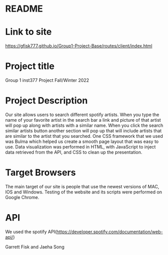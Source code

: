 # README

# Link to site
https://gfisk777.github.io/Group1-Project-Base/routes/client/index.html

# Project title
Group 1 inst377 Project Fall/Winter 2022

# Project Description
Our site allows users to search different spotify artists. When you type the name of your favorite artist in the search bar a link and picture of that artist will pop up along with artists with a similar name. When you click the search similar artists button another section will pop up that will include artists that are similar to the artist that you searched. One CSS framework that we used was Bulma which helped us create a smooth page layout that was easy to use. Data visualization was performed in HTML, with JavaScript to inject data retrieved from the API, and CSS to clean up the presentation. 

# Target Browsers
The main target of our site is people that use the newest versions of MAC, IOS and Windows. Testing of the website and its scripts were performed on Google Chrome.

# API
We used the spotify API(https://developer.spotify.com/documentation/web-api/)


Garrett Fisk and Jaeha Song

